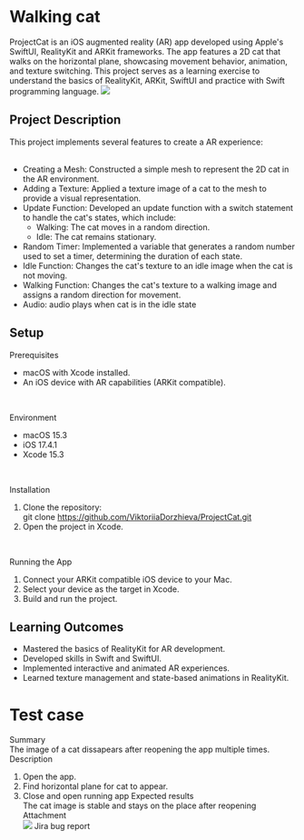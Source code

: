 # Walking cat
ProjectCat is an iOS augmented reality (AR) app developed using Apple's SwiftUI, RealityKit and ARKit frameworks. The app features a 2D cat that walks on the horizontal plane, showcasing movement behavior, animation, and texture switching. This project serves as a learning exercise to understand the basics of RealityKit, ARKit, SwiftUI and practice with Swift programming language.
![](cat.gif)
## Project Description

This project implements several features to create a  AR experience:<br/>
<br/>
- Creating a Mesh: Constructed a simple mesh to represent the 2D cat in the AR environment.<br/>
- Adding a Texture: Applied a texture image of a cat to the mesh to provide a visual representation.<br/>
- Update Function: Developed an update function with a switch statement to handle the cat's states, which include:<br/>
  - Walking: The cat moves in a random direction.<br/>
  - Idle: The cat remains stationary.<br/>
- Random Timer: Implemented a variable that generates a random number used to set a timer, determining the duration of each state.<br/>
- Idle Function: Changes the cat's texture to an idle image when the cat is not moving.<br/>
- Walking Function: Changes the cat's texture to a walking image and assigns a random direction for movement.<br/>
- Audio: audio plays when cat is in the idle state


## Setup 

Prerequisites <br/>
- macOS with Xcode installed.<br/>
- An iOS device with AR capabilities (ARKit compatible).<br/>
<br/>

Environment <br/>
- macOS 15.3<br/>
- iOS 17.4.1<br/> 
- Xcode 15.3<br/> 
<br/>

Installation<br/>
1. Clone the repository:<br/>
git clone https://github.com/ViktoriiaDorzhieva/ProjectCat.git<br/>
2. Open the project in Xcode.<br/>
<br/> 

Running the App<br/>
1. Connect your ARKit compatible iOS device to your Mac.<br/> 
2. Select your device as the target in Xcode.<br/> 
3. Build and run the project.<br/> 

## Learning Outcomes

- Mastered the basics of RealityKit for AR development.<br/> 
- Developed skills in Swift and SwiftUI.<br/> 
- Implemented interactive and animated AR experiences.<br/> 
- Learned texture management and state-based animations in RealityKit.<br/>

# Test case

Summary<br/>
The image of a cat dissapears after reopening the app multiple times. 
Description<br/>
1. Open the app.<br/>
2. Find horizontal plane for cat to appear.<br/>
3. Close and open running app 
Expected results<br/>
The cat image is stable and stays on the place after reopening
Attachment<br/>
![](walkingCatBug.gif)
Jira bug report<br/>

